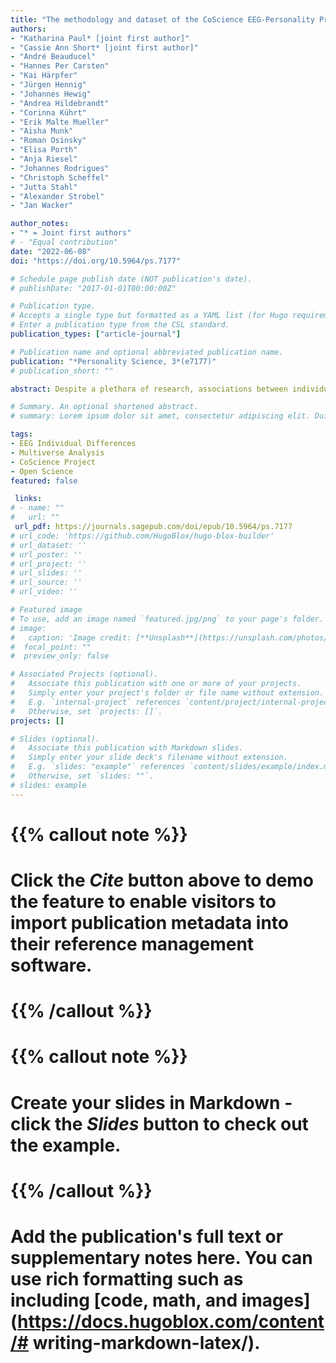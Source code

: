 ```yaml
---
title: "The methodology and dataset of the CoScience EEG-Personality Project – A large-scale, multi-laboratory project grounded in cooperative forking paths analysis."
authors:
- "Katharina Paul* [joint first author]"
- "Cassie Ann Short* [joint first author]"
- "André Beauducel"
- "Hannes Per Carsten"
- "Kai Härpfer"
- "Jürgen Hennig"
- "Johannes Hewig"
- "Andrea Hildebrandt"
- "Corinna Kührt"
- "Erik Malte Mueller"
- "Aisha Munk"
- "Roman Osinsky"
- "Elisa Porth"
- "Anja Riesel"
- "Johannes Rodrigues"
- "Christoph Scheffel"
- "Jutta Stahl"
- "Alexander Strobel"
- "Jan Wacker"

author_notes:
- "* = Joint first authors"
# - "Equal contribution"
date: "2022-06-08"
doi: "https://doi.org/10.5964/ps.7177"

# Schedule page publish date (NOT publication's date).
# publishDate: "2017-01-01T00:00:00Z"

# Publication type.
# Accepts a single type but formatted as a YAML list (for Hugo requirements).
# Enter a publication type from the CSL standard.
publication_types: ["article-journal"]

# Publication name and optional abbreviated publication name.
publication: "*Personality Science, 3*(e7177)"
# publication_short: ""

abstract: Despite a plethora of research, associations between individual differences in personality and electroencephalogram (EEG) parameters remain poorly understood due to concerns of low replicability and insufficiently powered data analyses due to relatively small effect sizes. The present article describes how a multi-laboratory team of EEG-personality researchers aims to alleviate this unsatisfactory status quo. In particular, the present article outlines the design and methodology of the project, provides a detailed overview of the resulting large-scale dataset that is available for use by future collaborators, and forms the basis for consistency and depth to the methodology of all resulting empirical articles. Through this article, we aim to inform researchers in the field of Personality Neuroscience of the freely available dataset. Furthermore, we assume that researchers will generally benefit from this detailed example of the implementation of cooperative forking paths analysis.

# Summary. An optional shortened abstract.
# summary: Lorem ipsum dolor sit amet, consectetur adipiscing elit. Duis posuere tellus ac convallis placerat. Proin tincidunt magna sed ex sollicitudin condimentum.

tags:
- EEG Individual Differences
- Multiverse Analysis
- CoScience Project
- Open Science
featured: false

 links:
# - name: ""
#   url: ""
 url_pdf: https://journals.sagepub.com/doi/epub/10.5964/ps.7177
# url_code: 'https://github.com/HugoBlox/hugo-blox-builder'
# url_dataset: ''
# url_poster: ''
# url_project: ''
# url_slides: ''
# url_source: ''
# url_video: ''

# Featured image
# To use, add an image named `featured.jpg/png` to your page's folder. 
# image:
#   caption: 'Image credit: [**Unsplash**](https://unsplash.com/photos/jdD8gXaTZsc)'
#  focal_point: ""
#  preview_only: false

# Associated Projects (optional).
#   Associate this publication with one or more of your projects.
#   Simply enter your project's folder or file name without extension.
#   E.g. `internal-project` references `content/project/internal-project/index.md`.
#   Otherwise, set `projects: []`.
projects: []

# Slides (optional).
#   Associate this publication with Markdown slides.
#   Simply enter your slide deck's filename without extension.
#   E.g. `slides: "example"` references `content/slides/example/index.md`.
#   Otherwise, set `slides: ""`.
# slides: example
---
```


# {{% callout note %}}
# Click the *Cite* button above to demo the feature to enable visitors to import publication metadata into their reference management software.
# {{% /callout %}}

# {{% callout note %}}
# Create your slides in Markdown - click the *Slides* button to check out the example.
# {{% /callout %}}

# Add the publication's **full text** or **supplementary notes** here. You can use rich formatting such as including [code, math, and images](https://docs.hugoblox.com/content/# writing-markdown-latex/).
